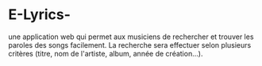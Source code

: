 # E-Lyrics-
une application web qui permet aux musiciens de rechercher et trouver les paroles des songs facilement. La recherche sera effectuer selon plusieurs critères (titre, nom de l'artiste, album, année de création...).
